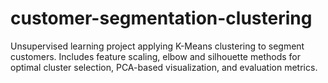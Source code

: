 # customer-segmentation-clustering
Unsupervised learning project applying K-Means clustering to segment customers. Includes feature scaling, elbow and silhouette methods for optimal cluster selection, PCA-based visualization, and evaluation metrics.
